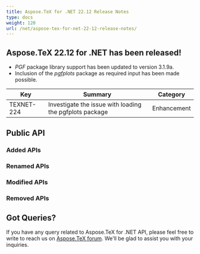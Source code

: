 ```yaml
---
title: Aspose.TeX for .NET 22.12 Release Notes
type: docs
weight: 120
url: /net/aspose-tex-for-net-22-12-release-notes/
---
```


## Aspose.TeX 22.12 for .NET has been released!

 * *PGF* package library support has been updated to version 3.1.9a.
 * Inclusion of the *pgfplots* package as required input has been made possible.

| Key | Summary | Category |
|---|---|---|
| TEXNET-224 | Investigate the issue with loading the pgfplots package | Enhancement |
 
## Public API
### Added APIs

### Renamed APIs

### Modified APIs

### Removed APIs


## Got Queries?
If you have any query related to Aspose.TeX for .NET API, please feel free to write to reach us on [Aspose.TeX forum](https://forum.aspose.com/c/tex/). We'll be glad to assist you with your inquiries.
